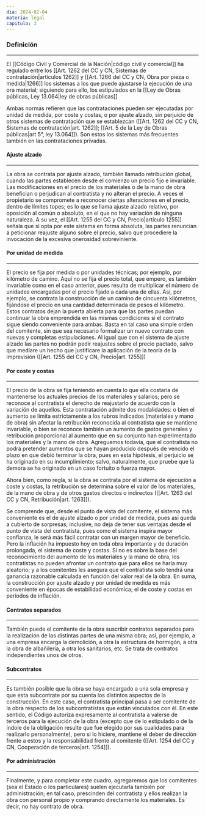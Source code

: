 ```yaml
---
dia: 2024-02-04
materia: legal
capitulo: 3
---
```

### Definición
---
El [[Código Civil y Comercial de la Nación|código civil y comercial]] ha regulado entre los [[Art. 1262 del CC y CN, Sistemas de contratación|artículos 1262]] y [[Art. 1266 del CC y CN, Obra por pieza o medida|1266]] los sistemas a los que puede ajustarse la ejecución de una ora material; siguiendo para ello, los estipulados en la [[Ley de Obras públicas, Ley 13.064|ley de obras públicas]]

Ambas normas refieren que las contrataciones pueden ser ejecutadas por unidad de medida, por coste y costas, o por ajuste alzado, sin perjuicio de otros sistemas de contratación que se establezcan ([[Art. 1262 del CC y CN, Sistemas de contratación|art. 1262]]; [[Art. 5 de la Ley de Obras públicas|art 5°, ley 13.064]]). Son estos los sistemas más frecuentes también en las contrataciones privadas.

#### Ajuste alzado
---
La obra se contrata por ajuste alzado, también llamado retribución global, cuando las partes establecen desde el comienzo un precio fijo e invariable. Las modificaciones en el precio de los materiales o de la mano de obra benefician o perjudican al contratista y no alteran el precio. A veces el propietario se compromete a reconocer ciertas alteraciones en el precio, dentro de límites topes; es lo que se llama ajuste alzado relativo, por oposición al común o absoluto, en el que no hay variación de ninguna naturaleza. A su vez, el [[Art. 1255 del CC y CN, Precio|artículo 1255]] señala que si opta por este sistema en forma absoluta, las partes renuncian a peticionar reajuste alguno sobre el precio, salvo que procediere la invocación de la excesiva onerosidad sobreviniente.

#### Por unidad de medida
---
El precio se fija por medida o por unidades técnicas; por ejemplo, por kilómetro de camino. Aquí no se fija el precio total, que empero, es también invariable como en el caso anterior, pues resulta de multiplicar el número de unidades encargadas por el precio fijado a cada una de ellas. Así, por ejemplo, se contrata la construcción de un camino de cincuenta kilómetros, fijándose el precio en una cantidad determinada de pesos el kilómetro. Estos contratos dejan la puerta abierta para que las partes puedan continuar la obra emprendida en las mismas condiciones si el contrato sigue siendo conveniente para ambas. Basta en tal caso una simple orden del comitente, sin que sea necesario formalizar un nuevo contrato con nuevas y completas estipulaciones. Al igual que con el sistema de ajuste alzado las partes no podrán pedir reajustes sobre el precio pactado, salvo que mediare un hecho que justificare la aplicación de la teoría de la imprevisión ([[Art. 1255 del CC y CN, Precio|art. 1255]])

#### Por coste y costas
---
El precio de la obra se fija teniendo en cuenta lo que ella costaría de mantenerse los actuales precios de los materiales y salarios; pero se reconoce al contratista el derecho de reajustarlo de acuerdo con la variación de aquellos. Esta contratación admite dos modalidades: o bien el aumento se limita estrictamente a los rubros indicados (materiales y mano de obra) sin afectar la retribución reconocida al contratista que se mantiene invariable, o bien se reconoce también un aumento de gastos generales y retribución proporcional al aumento que en su conjunto han experimentado los materiales y la mano de obra. Agreguemos todavía, que el contratista no podrá pretender aumentos que se hayan producido después de vencido el plazo en que debió terminar la obra, pues en esta hipótesis, el perjuicio se ha originado en su incumplimiento; salvo, naturalmente, que pruebe que la demora se ha originado en un caso fortuito o fuerza mayor.

Ahora bien, como regla, si la obra se contrata por el sistema de ejecución a coste y costas, la retribución se determina sobre el valor de los materiales, de la mano de obra y de otros gastos directos o indirectos ([[Art. 1263 del CC y CN, Retribución|art. 1263]]).

Se comprende que, desde el punto de vista del comitente, el sistema más conveniente es el de ajuste alzado o por unidad de medida, pues así queda a cubierto de sorpresas; inclusive, no deja de tener sus ventajas desde el punto de vista del contratista, pues como el sistema inspira mayor confianza, le será más fácil contratar con un margen mayor de beneficio. Pero la inflación ha impuesto hoy en toda obra importante y de duración prolongada, el sistema de coste y costas. Si no es sobre la base del reconocimiento del aumento de los materiales y la mano de obra, los contratistas no pueden afrontar un contrato que para ellos se haría muy aleatorio; y a los comitentes les asegura que el contratista solo tendrá una ganancia razonable calculada en función del valor real de la obra. En suma, la construcción por ajuste alzado y por unidad de medida es más conveniente en épocas de estabilidad económica; el de coste y costas en períodos de inflación.

#### Contratos separados
---
También puede el comitente de la obra suscribir contratos separados para la realización de las distintas partes de una misma obra; así, por ejemplo, a una empresa encarga la demolición, a otra la estructura de hormigón, a otra la obra de albañilería, a otra los sanitarios, etc. Se trata de contratos independientes unos de otros.

#### Subcontratos
---
Es también posible que la obra se haya encargado a una sola empresa y que esta subcontrate por su cuenta los distintos aspectos de la construcción. En este caso, el contratista principal pasa a ser comitente de la obra respecto de los subcontratistas que están vinculados con él. En este sentido, el Código autoriza expresamente al contratista a valerse de terceros para la ejecución de la obra (excepto que de lo estipulado o de la índole de la obligación resulte que fue elegido por sus cualidades para realizarlo personalmente), pero si lo hiciere, mantiene el deber de dirección frente a estos y la responsabilidad frente al comitente ([[Art. 1254 del CC y CN, Cooperación de terceros|art. 1254]]).

#### Por administración
---
Finalmente, y para completar este cuadro, agregaremos que los comitentes (sea el Estado o los particulares) suelen ejecutarla también por administración; en tal caso, prescinden del contratista y ellos realizan la obra con personal propio y comprando directamente los materiales. Es decir, no hay contrato de obra.

